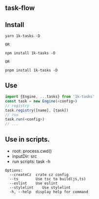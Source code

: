 ## task-flow

## Install

```shell
yarn 1k-tasks -D

OR

npm install 1k-tasks -D

OR

pnpm install 1k-tasks -D
```

## Use

```ts
import {Engine, ...tasks} from '1k-tasks'
const task = new Engine(<config>)
// registry
task.registry([name], [task])
// run
task.run(<config>)
// ...
```

## Use in scripts.

-   root: process.cwd()
-   inputDir: src
-   run scripts: task -h

```
Options:
  --createCz  crate cz config
  --ts        Use tsc to build(js,ts)
  --eslint    Use eslint
  --stylelint    Use stylelint
  -h, --help  display help for command
```
